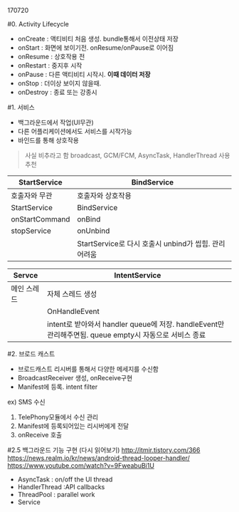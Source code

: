 170720

#0. Activity Lifecycle
- onCreate : 액티비티 처음 생성. bundle통해서 이전상태 저장
- onStart : 화면에 보이기전. onResume/onPause로 이어짐
- onResume : 상호작용 전
- onRestart : 중지후 시작
- onPause : 다른 액티비티 시작시. **이때 데이터 저장**
- onStop : 더이상 보이지 않을때.
- onDestroy : 종료 또는 강종시

#1. 서비스

- 백그라운드에서 작업(UI무관)
- 다른 어플리케이션에서도 서비스를 시작가능
- 바인드를 통해 상호작용

>사실 비추라고 함
broadcast, GCM/FCM, AsyncTask, HandlerThread 사용 추천

|StartService|BindService|
|--|--|
|호출자와 무관 |호출자와 상호작용|
|StartService|BindService|
|onStartCommand|onBind|
|stopService|onUnbind|
||StartService로 다시 호출시 unbind가 씹힘. 관리어려움|

|Servce|IntentService|
|--|--|
|메인 스레드|자체 스레드 생성|
||OnHandleEvent|
||intent로 받아와서 handler queue에 저장. handleEvent만 관리해주면됨. queue empty시 자동으로 서비스 종료|


#2. 브로드 캐스트
- 브로드캐스트 리시버를 통해서 다양한 메세지를 수신함
- BroadcastReceiver 생성, onReceive구현
- Manifest에 등록. intent filter

ex) SMS 수신
1. TelePhony모듈에서 수신 관리
2. Manifest에 등록되어있는 리시버에게 전달
3. onReceive 호출

#2.5 백그라운드 기능 구현 (다시 읽어보기)
http://itmir.tistory.com/366
https://news.realm.io/kr/news/android-thread-looper-handler/
https://www.youtube.com/watch?v=9FweabuBi1U
- AsyncTask : on/off the UI thread
- HandlerThread :API callbacks
- ThreadPool : parallel work
- Service
